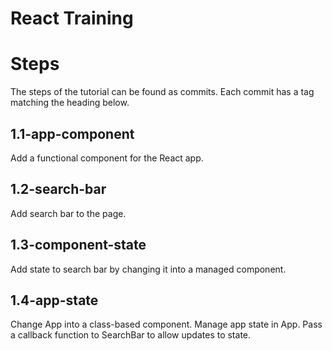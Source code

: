 # React Training

Steps
=====

The steps of the tutorial can be found as commits. Each commit has a tag matching the heading below. 

1.1-app-component
-------------

Add a functional component for the React app. 

1.2-search-bar
--------------

Add search bar to the page.

1.3-component-state
-------------------

Add state to search bar by changing it into a managed component. 

1.4-app-state
-------------

Change App into a class-based component. Manage app state in App. Pass a callback function to SearchBar to allow updates to state. 

